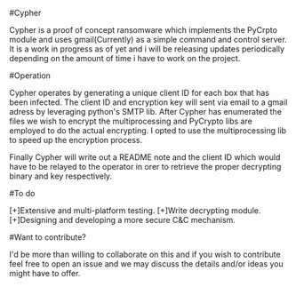 #Cypher

Cypher is a proof of concept ransomware which implements the PyCrpto module and uses gmail(Currently) as a simple command and control server. It is a work in progress as of yet and i will be releasing updates periodically depending on the amount of time i have to work on the project.

#Operation

Cypher operates by generating a unique client ID for each box that has been infected. The client ID and encryption key will sent via email to a gmail adress by leveraging python's SMTP lib. After Cypher has enumerated the files we wish to encrypt the multiprocessing and PyCrypto libs are employed to do the actual encrypting. I opted to use the multiprocessing lib to speed up the encryption process.

Finally Cypher will write out a README note and the client ID which would have to be relayed to the operator in orer to retrieve the proper decrypting binary and key respectively.

#To do

[+]Extensive and multi-platform testing.
[+]Write decrypting module.
[+]Designing and developing a more secure C&C mechanism.

#Want to contribute?

I'd be more than willing to collaborate on this and if you wish to contribute feel free to open an issue and we may discuss the details and/or ideas you might have to offer.



